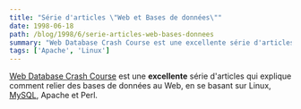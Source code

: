 ```yaml
---
title: "Série d'articles \"Web et Bases de données\""
date: 1998-06-18
path: /blog/1998/6/serie-articles-web-bases-donnees
summary: "Web Database Crash Course est une excellente série d'articles qui explique comment relier des bases de données au Web, en se basant sur Linux, MySQL, Apache et Perl."
tags: ['Apache', 'Linux']
---
```


<P>
<A HREF="http://www.hotwired.com/webmonkey/98/24/index0a.html?tw=backend">Web Database Crash Course</A> est une <B>excellente</B> série d'articles
qui explique comment relier des bases de données au Web, en se basant
sur Linux, <A HREF="http://www.tcx.se/">MySQL</A>, Apache et Perl.
</P>


